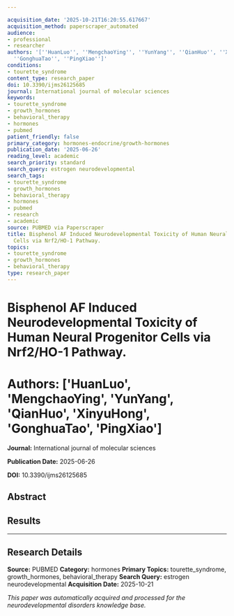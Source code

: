 ```yaml
---

acquisition_date: '2025-10-21T16:20:55.617667'
acquisition_method: paperscraper_automated
audience:
- professional
- researcher
authors: '[''HuanLuo'', ''MengchaoYing'', ''YunYang'', ''QianHuo'', ''XinyuHong'',
  ''GonghuaTao'', ''PingXiao'']'
conditions:
- tourette_syndrome
content_type: research_paper
doi: 10.3390/ijms26125685
journal: International journal of molecular sciences
keywords:
- tourette_syndrome
- growth_hormones
- behavioral_therapy
- hormones
- pubmed
patient_friendly: false
primary_category: hormones-endocrine/growth-hormones
publication_date: '2025-06-26'
reading_level: academic
search_priority: standard
search_query: estrogen neurodevelopmental
search_tags:
- tourette_syndrome
- growth_hormones
- behavioral_therapy
- hormones
- pubmed
- research
- academic
source: PUBMED via Paperscraper
title: Bisphenol AF Induced Neurodevelopmental Toxicity of Human Neural Progenitor
  Cells via Nrf2/HO-1 Pathway.
topics:
- tourette_syndrome
- growth_hormones
- behavioral_therapy
type: research_paper
---
```




# Bisphenol AF Induced Neurodevelopmental Toxicity of Human Neural Progenitor Cells via Nrf2/HO-1 Pathway.

# **Authors:** ['HuanLuo', 'MengchaoYing', 'YunYang', 'QianHuo', 'XinyuHong', 'GonghuaTao', 'PingXiao']

**Journal:** International journal of molecular sciences

**Publication Date:** 2025-06-26

**DOI:** 10.3390/ijms26125685

## Abstract

## Results

---

## Research Details

**Source:** PUBMED
**Category:** hormones
**Primary Topics:** tourette_syndrome, growth_hormones, behavioral_therapy
**Search Query:** estrogen neurodevelopmental
**Acquisition Date:** 2025-10-21

*This paper was automatically acquired and processed for the neurodevelopmental disorders knowledge base.*
